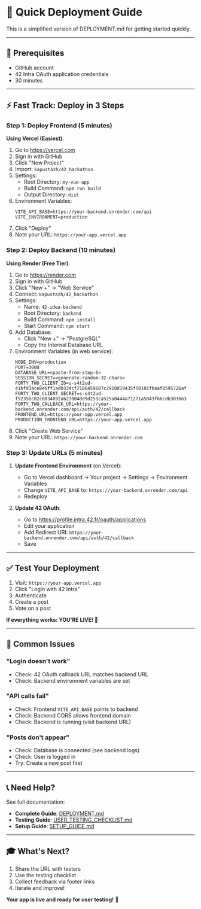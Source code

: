 # 🚀 Quick Deployment Guide

This is a simplified version of DEPLOYMENT.md for getting started quickly.

---

## 🎯 Prerequisites

- GitHub account
- 42 Intra OAuth application credentials
- 30 minutes

---

## ⚡ Fast Track: Deploy in 3 Steps

### Step 1: Deploy Frontend (5 minutes)

**Using Vercel (Easiest)**:

1. Go to https://vercel.com
2. Sign in with GitHub
3. Click "New Project"
4. Import: `kapustazh/42_hackathon`
5. Settings:
   - Root Directory: `my-vue-app`
   - Build Command: `npm run build`
   - Output Directory: `dist`
6. Environment Variables:
   ```
   VITE_API_BASE=https://your-backend.onrender.com/api
   VITE_ENVIRONMENT=production
   ```
7. Click "Deploy"
8. Note your URL: `https://your-app.vercel.app`

### Step 2: Deploy Backend (10 minutes)

**Using Render (Free Tier)**:

1. Go to https://render.com
2. Sign in with GitHub
3. Click "New +" → "Web Service"
4. Connect: `kapustazh/42_hackathon`
5. Settings:
   - Name: `42-idea-backend`
   - Root Directory: `backend`
   - Build Command: `npm install`
   - Start Command: `npm start`
6. Add Database:
   - Click "New +" → "PostgreSQL"
   - Copy the Internal Database URL
7. Environment Variables (in web service):
   ```
   NODE_ENV=production
   PORT=3000
   DATABASE_URL=<paste-from-step-6>
   SESSION_SECRET=<generate-random-32-chars>
   FORTY_TWO_CLIENT_ID=u-s4t2ud-41bfd3ace8e6ff1ad0334cf2106459187c2910d19435f50101fbaaf8595726af
   FORTY_TWO_CLIENT_SECRET=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
   FORTY_TWO_CALLBACK_URL=https://your-backend.onrender.com/api/auth/42/callback
   FRONTEND_URL=https://your-app.vercel.app
   PRODUCTION_FRONTEND_URL=https://your-app.vercel.app
   ```
8. Click "Create Web Service"
9. Note your URL: `https://your-backend.onrender.com`

### Step 3: Update URLs (5 minutes)

1. **Update Frontend Environment** (on Vercel):
   - Go to Vercel dashboard → Your project → Settings → Environment Variables
   - Change `VITE_API_BASE` to: `https://your-backend.onrender.com/api`
   - Redeploy

2. **Update 42 OAuth**:
   - Go to https://profile.intra.42.fr/oauth/applications
   - Edit your application
   - Add Redirect URI: `https://your-backend.onrender.com/api/auth/42/callback`
   - Save

---

## ✅ Test Your Deployment

1. Visit: `https://your-app.vercel.app`
2. Click "Login with 42 Intra"
3. Authenticate
4. Create a post
5. Vote on a post

**If everything works: YOU'RE LIVE! 🎉**

---

## 🐛 Common Issues

### "Login doesn't work"
- Check: 42 OAuth callback URL matches backend URL
- Check: Backend environment variables are set

### "API calls fail"
- Check: Frontend `VITE_API_BASE` points to backend
- Check: Backend CORS allows frontend domain
- Check: Backend is running (visit backend URL)

### "Posts don't appear"
- Check: Database is connected (see backend logs)
- Check: User is logged in
- Try: Create a new post first

---

## 📞 Need Help?

See full documentation:
- **Complete Guide**: [DEPLOYMENT.md](./DEPLOYMENT.md)
- **Testing Guide**: [USER_TESTING_CHECKLIST.md](./USER_TESTING_CHECKLIST.md)
- **Setup Guide**: [SETUP_GUIDE.md](./SETUP_GUIDE.md)

---

## 🎓 What's Next?

1. Share the URL with testers
2. Use the testing checklist
3. Collect feedback via footer links
4. Iterate and improve!

**Your app is live and ready for user testing!** 🚀

